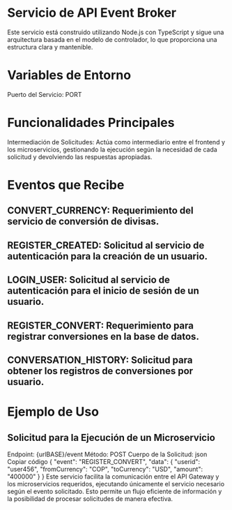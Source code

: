 
# Servicio de API Event Broker
Este servicio está construido utilizando Node.js con TypeScript y sigue una arquitectura basada en el modelo de controlador, lo que proporciona una estructura clara y mantenible.

# Variables de Entorno
Puerto del Servicio: PORT
# Funcionalidades Principales
Intermediación de Solicitudes: Actúa como intermediario entre el frontend y los microservicios, gestionando la ejecución según la necesidad de cada solicitud y devolviendo las respuestas apropiadas.
# Eventos que Recibe
## CONVERT_CURRENCY: Requerimiento del servicio de conversión de divisas.
## REGISTER_CREATED: Solicitud al servicio de autenticación para la creación de un usuario.
## LOGIN_USER: Solicitud al servicio de autenticación para el inicio de sesión de un usuario.
## REGISTER_CONVERT: Requerimiento para registrar conversiones en la base de datos.
## CONVERSATION_HISTORY: Solicitud para obtener los registros de conversiones por usuario.
# Ejemplo de Uso
## Solicitud para la Ejecución de un Microservicio
Endpoint: {urlBASE}/event
Método: POST
Cuerpo de la Solicitud:
json
Copiar código
{
  "event": "REGISTER_CONVERT",
  "data": {
    "userid": "user456",
    "fromCurrency": "COP",
    "toCurrency": "USD",
    "amount": "400000"
  }
}
Este servicio facilita la comunicación entre el API Gateway y los microservicios requeridos, ejecutando únicamente el servicio necesario según el evento solicitado. Esto permite un flujo eficiente de información y la posibilidad de procesar solicitudes de manera efectiva.